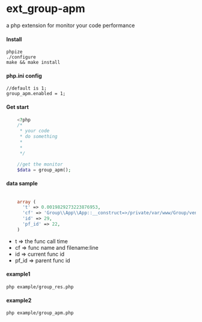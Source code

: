 # ext_group-apm
a php extension for monitor your code performance

#### Install

    phpize
    ./configure
    make && make install

#### php.ini config 
    
    //default is 1;
    group_apm.enabled = 1;

#### Get start

```php 
    <?php
    /*
     * your code
     * do something
     *
     *
     */

    //get the monitor
    $data = group_apm();

```

#### data sample

```php 
    
    array (
      't' => 0.0019829273223876953,
      'cf' => 'Group\\App\\App::__construct=>/private/var/www/Group/vendor/group/group-framework/core/Group/App/App.php:78',
      'id' => 29,
      'pf_id' => 22,
    )

```

- t => the func call time 
- cf => func name and filename:line
- id => current func id
- pf_id => parent func id

#### example1

    php example/group_res.php

#### example2

    php example/group_apm.php
